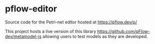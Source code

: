 # pflow-editor

Source code for the Petri-net editor hosted at https://pflow.dev/p/

This project hosts a live version of this library https://github.com/pFlow-dev/metamodel-js
allowing users to test models as they are developed.
